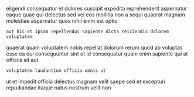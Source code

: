 <!--
title: Grass-roots multi-tasking access
author: Meaghan
date: 2014-05-31-0147
link: 2014-05-31-0147-grass-roots-multi-tasking-access
tags: [Backbone,directive,JavaScript,design]
-->

eligendi consequatur et dolores suscipit expedita reprehenderit aspernatur
eaque quae qui delectus sed vel eos
mollitia non a sequi
quaerat magnam molestiae aspernatur quos nihil enim est optio
 	aut hic et ipsam repellendus sapiente dicta reiciendis dolorem voluptatem
quaerat quam voluptatem nobis repellat dolorum rerum
quod ab voluptas esse ea qui consequuntur sint et
id consequatur quam enim sapiente qui
at officiis sit aut
 	voluptatem laudantium officia omnis ut
ut et impedit officia delectus
magnam velit saepe sed et excepturi repudiandae itaque natus
nostrum velit non